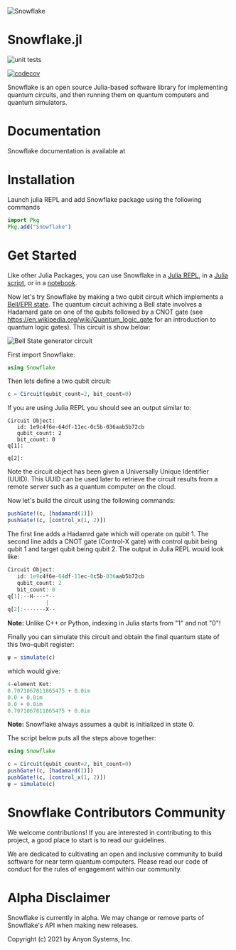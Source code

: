 ![Snowflake](https://repository-images.githubusercontent.com/441460066/2fac88f2-d91f-4159-b35c-82d56d3719f5)

# Snowflake.jl

![unit tests](https://github.com/anyonlabs/Snowflake.jl/actions/workflows/test.yml/badge.svg)

[![codecov](https://codecov.io/gh/anyonlabs/Snowflake.jl/branch/next/graph/badge.svg?token=OB65YO307L)](https://codecov.io/gh/anyonlabs/Snowflake.jl)

Snowflake is an open source Julia-based software library for implementing quantum circuits, and then running them on quantum computers and quantum simulators.

# Documentation

Snowflake documentation is available at

# Installation

Launch julia REPL and add Snowflake package using the following commands

```julia
import Pkg
Pkg.add("Snowflake")
```

# Get Started

Like other Julia Packages, you can use Snowflake in a [Julia REPL](https://docs.julialang.org/en/v1/stdlib/REPL/), in a [Julia script](https://docs.julialang.org/en/v1/manual/getting-started/), or in a [notebook](https://docs.julialang.org/en/v1/manual/getting-started/).

Now let's try Snowflake by making a two qubit circuit which implements a [Bell/EPR state](https://en.wikipedia.org/wiki/Bell_state). The quantum circuit achiving a Bell state involves a Hadamard gate on one of the qubits followed by a CNOT gate (see https://en.wikipedia.org/wiki/Quantum_logic_gate for an introduction to quantum logic gates). This circuit is show below:

![Bell State generator circuit](https://upload.wikimedia.org/wikipedia/commons/f/fc/The_Hadamard-CNOT_transform_on_the_zero-state.png)

First import Snowflake:

```julia
using Snowflake
```

Then lets define a two qubit circuit:

```julia
c = Circuit(qubit_count=2, bit_count=0)
```

If you are using Julia REPL you should see an output similar to:

```
Circuit Object:
   id: 1e9c4f6e-64df-11ec-0c5b-036aab5b72cb
   qubit_count: 2
   bit_count: 0
q[1]:

q[2]:
```

Note the circuit object has been given a Universally Unique Identifier (UUID). This UUID can be used later to retrieve the circuit results from a remote server such as a quantum computer on the cloud.

Now let's build the circuit using the following commands:

```julia
pushGate!(c, [hadamard(1)])
pushGate!(c, [control_x(1, 2)])
```

The first line adds a Hadamrd gate which will operate on qubit 1. The second line adds a CNOT gate (Control-X gate) with control qubit being qubit 1 and target qubit being qubit 2. The output in Julia REPL would look like:

```julia
Circuit Object:
   id: 1e9c4f6e-64df-11ec-0c5b-036aab5b72cb
   qubit_count: 2
   bit_count: 0
q[1]:--H----*--
            |
q[2]:-------X--
```

**Note:** Unlike C++ or Python, indexing in Julia starts from "1" and not "0"!

Finally you can simulate this circuit and obtain the final quantum state of this two-qubit register:

```julia
ψ = simulate(c)
```

which would give:

```julia
4-element Ket:
0.7071067811865475 + 0.0im
0.0 + 0.0im
0.0 + 0.0im
0.7071067811865475 + 0.0im
```

**Note:** Snowflake always assumes a qubit is initialized in state 0.

The script below puts all the steps above together:

```julia
using Snowflake

c = Circuit(qubit_count=2, bit_count=0)
pushGate!(c, [hadamard(1)])
pushGate!(c, [control_x(1, 2)])
ψ = simulate(c)
```

# Snowflake Contributors Community

We welcome contributions! If you are interested in contributing to this project, a good place to start is to read our guidelines.

We are dedicated to cultivating an open and inclusive community to build software for near term quantum computers. Please read our code of conduct for the rules of engagement within our community.

# Alpha Disclaimer

Snowflake is currently in alpha. We may change or remove parts of Snowflake's API when making new releases.

Copyright (c) 2021 by Anyon Systems, Inc.
